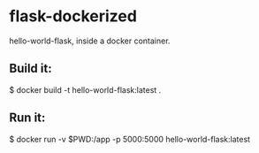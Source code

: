# flask-dockerized
hello-world-flask, inside a docker container. 

## Build it:
$ docker build -t hello-world-flask:latest .

## Run it:
$ docker run -v $PWD:/app  -p 5000:5000 hello-world-flask:latest

